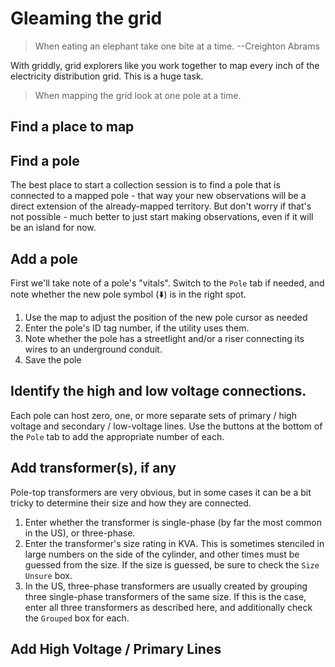 # Gleaming the grid

> When eating an elephant take one bite at a time. --Creighton Abrams

With griddly, grid explorers like you work together to map every inch of the electricity distribution grid. This is a huge task. 

> When mapping the grid look at one pole at a time.

## Find a place to map

## Find a pole

The best place to start a collection session is to find a pole that is connected to a mapped pole - that way your new observations will be a direct extension of the already-mapped territory. But don't worry if that's not possible - much better to just start making observations, even if it will be an island for now.

## Add a pole

First we'll take note of a pole's "vitals". Switch to the `Pole` tab if needed, and note whether the new pole symbol (⬇️) is in the right spot.

1. Use the map to adjust the position of the new pole cursor as needed
2. Enter the pole's ID tag number, if the utility uses them.
3. Note whether the pole has a streetlight and/or a riser connecting its wires to an underground conduit.
4. Save the pole

## Identify the high and low voltage connections.

Each pole can host zero, one, or more separate sets of primary / high voltage and secondary / low-voltage lines. Use the buttons at the bottom of the `Pole` tab to add the appropriate number of each.

## Add transformer(s), if any

Pole-top transformers are very obvious, but in some cases it can be a bit tricky to determine their size and how they are connected.

1. Enter whether the transformer is single-phase (by far the most common in the US), or three-phase.
2. Enter the transformer's size rating in KVA. This is sometimes stenciled in large numbers on the side of the cylinder, and other times must be guessed from the size. If the size is guessed, be sure to check the `Size Unsure` box.
3. In the US, three-phase transformers are usually created by grouping three single-phase transformers of the same size. If this is the case, enter all three transformers as described here, and additionally check the `Grouped` box for each.

## Add High Voltage / Primary Lines


